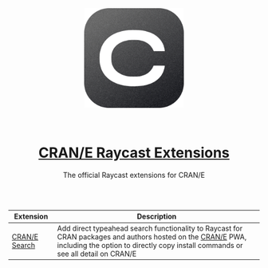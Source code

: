 <br/>
<br/>
<p align="center">
  <img src="https://github.com/flaming-codes/crane-raycast/blob/main/cran-e-search/assets/app.png?raw=true" width="200px" />
</p>
<br/>
<h1 align="center">
  <a href="https://www.raycast.com/flaming-codes">CRAN/E Raycast Extensions</a>
</h1>
<p align="center">The official Raycast extensions for CRAN/E</p>
<br/>
<br/>

| Extension | Description |
| --- | --- |
| [CRAN/E Search](https://www.raycast.com/flaming-codes/cran-e-search) | Add direct typeahead search functionality to Raycast for CRAN packages and authors hosted on the [CRAN/E](https://www.cran-e.com) PWA, including the option to directly copy install commands or see all detail on CRAN/E |

